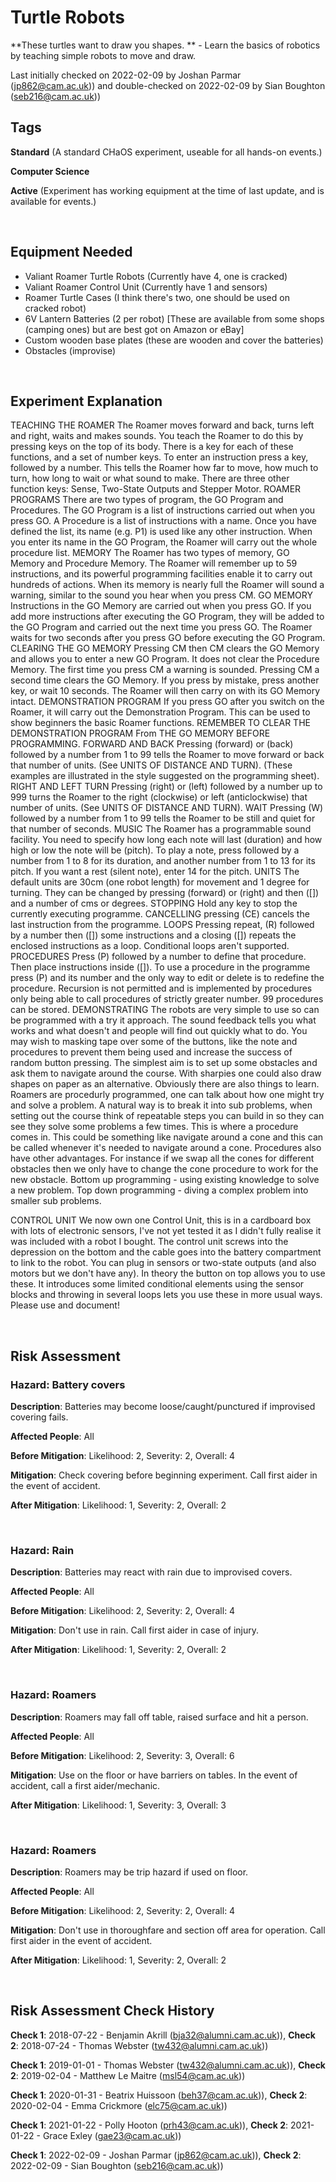 # Turtle Robots

**These turtles want to draw you shapes. ** - Learn the basics of robotics by teaching simple robots to move and draw. 

Last initially checked on 2022-02-09 by Joshan Parmar (jp862@cam.ac.uk)) and double-checked on 2022-02-09 by Sian Boughton (seb216@cam.ac.uk))

## Tags
<!--- Start Tags (DO NOT REMOVE THIS COMMENT) --->

**Standard** (A standard CHaOS experiment, useable for all hands-on events.)

**Computer Science**

**Active** (Experiment has working equipment at the time of last update, and is available for events.)
<!--- End Tags (DO NOT REMOVE THIS COMMENT) --->

<br/>

## Equipment Needed 
- Valiant Roamer Turtle Robots (Currently have 4, one is cracked)
- Valiant Roamer Control Unit (Currently have 1 and sensors)
- Roamer Turtle Cases (I think there's two, one should be used on cracked robot)
- 6V Lantern Batteries (2 per robot) [These are available from some shops (camping ones) but are best got on Amazon or eBay]
- Custom wooden base plates (these are wooden and cover the batteries)
- Obstacles (improvise)

<br/>

## Experiment Explanation 

TEACHING THE ROAMER
The Roamer moves forward and back, turns left and right, waits and makes sounds. You teach the Roamer to do this by pressing keys on the top of its body. There is a key for each of these functions, and a set of number keys. 
To enter an instruction press a key, followed by a number. This tells the Roamer how far to move, how much to turn, how long to wait or what sound to make. There are three other function keys: Sense, Two-State Outputs and Stepper Motor. 
ROAMER PROGRAMS
There are two types of program, the GO Program and Procedures. 
The GO Program is a list of instructions carried out when you press GO. 
A Procedure is a list of instructions with a name. Once you have defined the list, its name (e.g. P1) is used like any other instruction. When you enter its name in the GO Program, the Roamer will carry out the whole procedure list.
MEMORY
The Roamer has two types of memory, GO Memory and Procedure Memory. 
The Roamer will remember up to 59 instructions, and its powerful programming facilities enable it to carry out hundreds of actions. 
When its memory is nearly full the Roamer will sound a warning, similar to the sound you hear when you press CM. 
GO MEMORY
Instructions in the GO Memory are carried out when you press GO. If you add more instructions after executing the GO Program, they will be added to the GO Program and carried out the next time you press GO. 
The Roamer waits for two seconds after you press GO before executing the GO Program.
CLEARING THE GO MEMORY
Pressing CM then CM clears the GO Memory and allows you to enter a new GO Program. It does not clear the Procedure Memory. 
The first time you press CM a warning is sounded. Pressing CM a second time clears the GO Memory. 
If you press by mistake, press another key, or wait 10 seconds. The Roamer will then carry on with its GO Memory intact. 
DEMONSTRATION PROGRAM
If you press GO after you switch on the Roamer, it will carry out the Demonstration Program. This can be used to show beginners the basic Roamer functions. 
REMEMBER TO CLEAR THE DEMONSTRATION PROGRAM From THE GO MEMORY BEFORE PROGRAMMING. 
FORWARD AND BACK
Pressing (forward) or (back) followed by a number from 1 to 99 tells the Roamer to move forward or back that number of units. (See UNITS OF DISTANCE AND TURN). (These examples are illustrated in the style suggested on the programming sheet). 
RIGHT AND LEFT TURN
Pressing (right) or (left) followed by a number up to 999 turns the Roamer to the right (clockwise) or left (anticlockwise) that number of units. (See UNITS OF DISTANCE AND TURN). 
WAIT
Pressing (W) followed by a number from 1 to 99 tells the Roamer to be still and quiet for that number of seconds.
MUSIC
The Roamer has a programmable sound facility. You need to specify how long each note will last (duration) and how high or low the note will be (pitch). To play a note, press followed by a number from 1 to 8 for its duration, and another number from 1 to 13 for its pitch. If you want a rest (silent note), enter 14 for the pitch.
UNITS
The default units are 30cm (one robot length) for movement and 1 degree for turning. They can be changed by pressing (forward) or (right) and then ([]) and a number of cms or degrees.
STOPPING
Hold any key to stop the currently executing programme. 
CANCELLING
pressing (CE) cancels the last instruction from the programme. 
LOOPS
Pressing repeat, (R) followed by a number then ([]) some instructions and a closing ([]) repeats the enclosed instructions as a loop. Conditional loops aren't supported. 
PROCEDURES
Press (P) followed by a number to define that procedure. Then place instructions inside ([]). To use a procedure in the programme press (P) and its number and the only way to edit or delete is to redefine the procedure.
Recursion is not permitted and is implemented by procedures only being able to call procedures of strictly greater number. 99 procedures can be stored. 
DEMONSTRATING
The robots are very simple to use so can be programmed with a try it approach. The sound feedback tells you what works and what doesn't and people will find out quickly what to do. You may wish to masking tape over some of the buttons, like the note and procedures to prevent them being used and increase the success of random button pressing.
The simplest aim is to set up some obstacles and ask them to navigate around the course. With sharpies one could also draw shapes on paper as an alternative. 
Obviously there are also things to learn. Roamers are procedurly programmed, one can talk about how one might try and solve a problem. A natural way is to break it into sub problems, when setting out the course think of repeatable steps you can build in so they can see they solve some problems a few times. This is where a procedure comes in. This could be something like navigate around a cone and this can be called whenever it's needed to navigate around a cone.
Procedures also have other advantages. For instance if we swap all the cones for different obstacles then we only have to change the cone procedure to work for the new obstacle.
Bottom up programming - using existing knowledge to solve a new problem.
Top down programming - diving a complex problem into smaller sub problems.

CONTROL UNIT
We now own one Control Unit, this is in a cardboard box with lots of electronic sensors, I've not yet tested it as I didn't fully realise it was included with a robot I bought.
The control unit screws into the depression on the bottom and the cable goes into the battery compartment to link to the robot. You can plug in sensors or two-state outputs (and also motors but we don't have any). In theory the button on top allows you to use these. It introduces some limited conditional elements using the sensor blocks and throwing in several loops lets you use these in more usual ways. Please use and document!


<br/>

## Risk Assessment

### **Hazard**: Battery covers

**Description**: Batteries may become loose/caught/punctured if improvised covering fails.

**Affected People**: All

**Before Mitigation**: Likelihood: 2, Severity: 2, Overall: 4

**Mitigation**: Check covering before beginning experiment. Call first aider in the event of accident.

**After Mitigation**: Likelihood: 1, Severity: 2, Overall: 2

<br/>

### **Hazard**: Rain

**Description**: Batteries may react with rain due to improvised covers.

**Affected People**: All

**Before Mitigation**: Likelihood: 2, Severity: 2, Overall: 4

**Mitigation**: Don't use in rain. Call first aider in case of injury.

**After Mitigation**: Likelihood: 1, Severity: 2, Overall: 2

<br/>

### **Hazard**: Roamers

**Description**: Roamers may fall off table, raised surface and hit a person.

**Affected People**: All

**Before Mitigation**: Likelihood: 2, Severity: 3, Overall: 6

**Mitigation**: Use on the floor or have barriers on tables.
In the event of accident, call a first aider/mechanic.

**After Mitigation**: Likelihood: 1, Severity: 3, Overall: 3

<br/>

### **Hazard**: Roamers

**Description**: Roamers may be trip hazard if used on floor.

**Affected People**: All

**Before Mitigation**: Likelihood: 2, Severity: 2, Overall: 4

**Mitigation**: Don't use in thoroughfare and section off area for operation. Call first aider in the event of accident.

**After Mitigation**: Likelihood: 1, Severity: 2, Overall: 2

<br/>

## Risk Assessment Check History 

**Check 1**: 2018-07-22 - Benjamin Akrill (bja32@alumni.cam.ac.uk)), **Check 2**: 2018-07-24 - Thomas Webster (tw432@alumni.cam.ac.uk))

**Check 1**: 2019-01-01 - Thomas Webster (tw432@alumni.cam.ac.uk)), **Check 2**: 2019-02-04 - Matthew Le Maitre (msl54@cam.ac.uk))

**Check 1**: 2020-01-31 - Beatrix Huissoon (beh37@cam.ac.uk)), **Check 2**: 2020-02-04 - Emma Crickmore (elc75@cam.ac.uk))

**Check 1**: 2021-01-22 - Polly Hooton (prh43@cam.ac.uk)), **Check 2**: 2021-01-22 - Grace Exley (gae23@cam.ac.uk))

**Check 1**: 2022-02-09 - Joshan Parmar (jp862@cam.ac.uk)), **Check 2**: 2022-02-09 - Sian Boughton (seb216@cam.ac.uk))